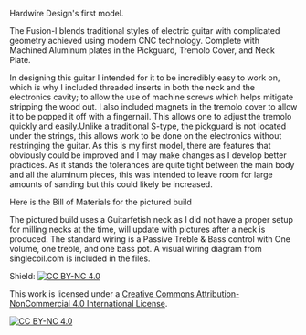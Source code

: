 Hardwire Design's first model. 

The Fusion-I blends traditional styles of electric guitar with complicated geometry achieved using modern CNC technology. Complete with Machined Aluminum plates in the Pickguard, Tremolo Cover, and Neck Plate. 

In designing this guitar I intended for it to be incredibly easy to work on, which is why I included threaded inserts in both the neck and the electronics cavity; to allow the use of machine screws which helps mitigate stripping the wood out. I also included magnets in the tremolo cover to allow it to be popped it off with a fingernail. This allows one to adjust the tremolo quickly and easily.Unlike a traditional S-type, the pickguard is not located under the strings, this allows work to be done on the electronics without restringing the guitar. As this is my first model, there are features that obviously could be improved and I may make changes as I develop better practices. As it stands the tolerances are quite tight between the main body and all the aluminum pieces, this was intended to leave room for large amounts of sanding but this could likely be increased.

Here is the Bill of Materials for the pictured build

The pictured build uses a Guitarfetish neck as I did not have a proper setup for milling necks at the time, will update with pictures after a neck is produced. The standard wiring is a Passive Treble & Bass control with One volume, one treble, and one bass pot. A visual wiring diagram from singlecoil.com is included in the files.

Shield: [![CC BY-NC 4.0][cc-by-nc-shield]][cc-by-nc]

This work is licensed under a
[Creative Commons Attribution-NonCommercial 4.0 International License][cc-by-nc].

[![CC BY-NC 4.0][cc-by-nc-image]][cc-by-nc]

[cc-by-nc]: https://creativecommons.org/licenses/by-nc/4.0/
[cc-by-nc-image]: https://licensebuttons.net/l/by-nc/4.0/88x31.png
[cc-by-nc-shield]: https://img.shields.io/badge/License-CC%20BY--NC%204.0-lightgrey.svg
